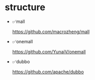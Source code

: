 # structure

- ✅mall

  https://github.com/macrozheng/mall

- ✅onemall

  https://github.com/YunaiV/onemall

- ✅dubbo

  https://github.com/apache/dubbo